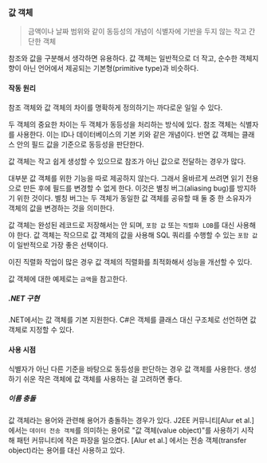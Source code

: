 ### 값 객체

> 금액이나 날짜 범위와 같이 동등성의 개념이 식별자에 기반을 두지 않는 작고 간단한 객체

참조와 값을 구분해서 생각하면 유용하다.
값 객체는 일반적으로 더 작고, 순수한 객체지향이 아닌 언어에서 제공되는 기본형(primitive type)과 비슷하다.

#### 작동 원리

참조 객체와 값 객체의 차이를 명확하게 정의하기는 까다로운 일일 수 있다.

두 객체의 중요한 차이는 두 객체가 동등성을 처리하는 방식에 있다.
참조 객체는 식별자를 사용한다. 이는 ID나 데이터베이스의 기본 키와 같은 개념이다.
반면 값 객체는 클래스 안의 필드 값을 기준으로 동등성을 판단한다.

값 객체는 작고 쉽게 생성할 수 있으므로 참조가 아닌 값으로 전달하는 경우가 많다.

대부분 값 객체를 위한 기능을 따로 제공하지 않는다.
그래서 올바르게 쓰려면 읽기 전용으로 만든 후에 필드를 변경할 수 없게 한다.
이것은 별칭 버그(aliasing bug)를 방지하기 위한 것이다.
별칭 버그는 두 객체가 동일한 값 객체를 공유할 때 둘 중 한 소유자가 객체의 값을 변경하는 것을 의미한다.

값 객체는 완성된 레코드로 저장해서는 안 되며,
`포함 값` 또는 `직렬화 LOB`를 대신 사용해야 한다.
값 객체는 작으므로 값 객체의 값을 사용해 SQL 쿼리를 수행할 수 있는 `포함 값`이 일반적으로 가장 좋은 선택이다.

이진 직렬화 작업이 많은 경우 값 객체의 직렬화를 최적화해서 성능을 개선할 수 있다.

값 객체에 대한 예제로는 `금액`을 참고한다.

##### .NET 구현

.NET에서는 값 객체를 기본 지원한다.
C#은 객체를 클래스 대신 구조체로 선언하면 값 객체로 지정할 수 있다.

#### 사용 시점

식별자가 아닌 다른 기준을 바탕으로 동등성을 판단하는 경우 값 객체를 사용한다. 
생성하기 쉬운 작은 객체에 값 객체를 사용하는 걸 고려하면 좋다.

##### 이름 충돌

값 객체라는 용어와 관련해 용어가 충돌하는 경우가 있다.
J2EE 커뮤니티[Alur et al.] 에서는 `데이터 전송 객체`를 의미하는 용어로 "값 객체(value object)"를 사용하기 시작해 패턴 커뮤니티에 작은 파장을 일으켰다.
[Alur et al.] 에서는 전송 객체(transfer object)라는 용어를 대신 사용하고 있다.